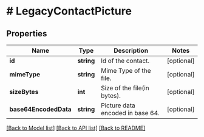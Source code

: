 # # LegacyContactPicture

## Properties

Name | Type | Description | Notes
------------ | ------------- | ------------- | -------------
**id** | **string** | Id of the contact. | [optional]
**mimeType** | **string** | Mime Type of the file. | [optional]
**sizeBytes** | **int** | Size of the file(in bytes). | [optional]
**base64EncodedData** | **string** | Picture data encoded in base 64. | [optional]

[[Back to Model list]](../../README.md#models) [[Back to API list]](../../README.md#endpoints) [[Back to README]](../../README.md)

